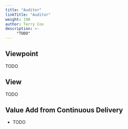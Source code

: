 ```yaml
---
title: "Auditor"
linkTitle: "Auditor"
weight: 190
author: Terry Cox
description: >-
     "TODO"
---
```

## Viewpoint
TODO

## View
TODO

## Value Add from Continuous Delivery

- TODO

